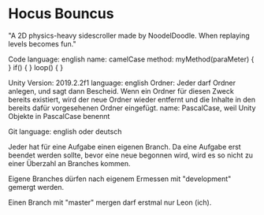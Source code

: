 # Hocus Bouncus
"A 2D physics-heavy sidescroller made by NoodelDoodle. When replaying levels becomes fun."

Code
language: english
name: camelCase
method: myMethod(paraMeter)
        {
        }
if()
{
}
loop()
{
}

Unity
Version: 2019.2.2f1
language: english
Ordner: 
Jeder darf Ordner anlegen, und sagt dann Bescheid. Wenn ein Ordner für diesen Zweck bereits existiert, 
wird der neue Ordner wieder entfernt und die Inhalte in den bereits dafür vorgesehenen Ordner eingefügt.
name: PascalCase, weil Unity Objekte in PascalCase benennt  

Git
language: english oder deutsch

Jeder hat für eine Aufgabe einen eigenen Branch. Da eine Aufgabe erst beendet werden sollte, bevor eine 
neue begonnen wird, wird es so nicht zu einer Überzahl an Branches kommen.

Eigene Branches dürfen nach eigenem Ermessen mit "development" gemergt werden.

Einen Branch mit "master" mergen darf erstmal nur Leon (ich).


